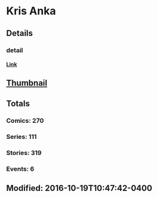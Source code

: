 # Kris  Anka 
## Details
### detail
#### [Link](http://marvel.com/comics/creators/11575/kris_anka?utm_campaign=apiRef&utm_source=225578a89fc76f3d20fbffda5d17a88d)
## [Thumbnail](http://i.annihil.us/u/prod/marvel/i/mg/b/40/image_not_available.jpg)
## Totals
### Comics: 270
### Series: 111
### Stories: 319
### Events: 6
## Modified: 2016-10-19T10:47:42-0400